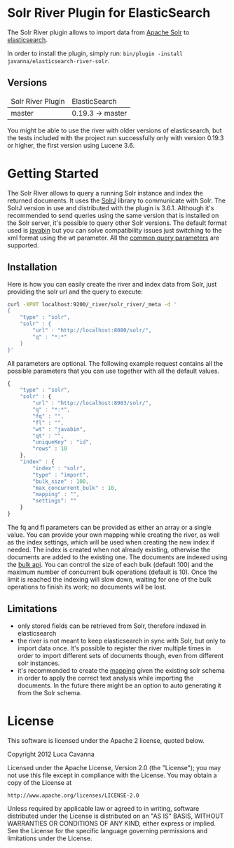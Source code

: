 Solr River Plugin for ElasticSearch
==================================

The Solr River plugin allows to import data from [Apache Solr](http://lucene.apache.org/solr) to [elasticsearch](http://www.elasticsearch.org).

In order to install the plugin, simply run: `bin/plugin -install javanna/elasticsearch-river-solr`.


Versions
--------

<table>
	<thead>
		<tr>
			<td>Solr River Plugin</td>
			<td>ElasticSearch</td>
		</tr>
	</thead>
	<tbody>
		<tr>
			<td>master</td>
			<td>0.19.3 -> master</td>
		</tr>
	</tbody>
</table>


You might be able to use the river with older versions of elasticsearch, but the tests included with the project run successfully only with version 0.19.3 or higher, the first version using Lucene 3.6.

Getting Started
===============

The Solr River allows to query a running Solr instance and index the returned documents.
It uses the [SolrJ](http://wiki.apache.org/solr/Solrj) library to communicate with Solr.
The SolrJ version in use and distributed with the plugin is 3.6.1. Although it's recommended to send queries using the same version that is installed on the Solr server, it's possible to query other Solr versions.
The default format used is [javabin](http://wiki.apache.org/solr/javabin) but you can solve compatibility issues just switching to the xml format using the wt parameter.
All the [common query parameters](http://wiki.apache.org/solr/CommonQueryParameters) are supported.

Installation
------------

Here is how you can easily create the river and index data from Solr, just providing the solr url and the query to execute:

```sh
curl -XPUT localhost:9200/_river/solr_river/_meta -d '
{
    "type" : "solr",
    "solr" : {
        "url" : "http://localhost:8080/solr/",
        "q" : "*:*"
    }
}'
```

All parameters are optional. The following example request contains all the possible parameters that you can use together with all the default values.

```javascript
{
    "type" : "solr",
    "solr" : {
        "url" : "http://localhost:8983/solr/",
        "q" : "*:*",
        "fq" : "",
        "fl" : "",
        "wt" : "javabin",
        "qt" : "",
        "uniqueKey" : "id",
        "rows" : 10
    },
    "index" : {
        "index" : "solr",
        "type" : "import",
        "bulk_size" : 100,
        "max_concurrent_bulk" : 10,
        "mapping" : "",
        "settings": ""
    }
}
```

The fq and fl parameters can be provided as either an array or a single value.
You can provide your own mapping while creating the river, as well as the index settings, which will be used when creating the new index if needed.
The index is created when not already existing, otherwise the documents are added to the existing one.
The documents are indexed using the [bulk api](http://www.elasticsearch.org/guide/reference/java-api/bulk.html).
You can control the size of each bulk (default 100) and the maximum number of concurrent bulk operations (default is 10).
Once the limit is reached the indexing will slow down, waiting for one of the bulk operations to finish its work; no documents will be lost.

Limitations
------------

* only stored fields can be retrieved from Solr, therefore indexed in elasticsearch
* the river is not meant to keep elasticsearch in sync with Solr, but only to import data once. It's possible to register the river multiple times in order to import different sets of documents though, even from different solr instances.
* it's recommended to create the [mapping](http://www.elasticsearch.org/guide/reference/mapping/index.html) given the existing solr schema in order to apply the correct text analysis while importing the documents. In the future there might be an option to auto generating it from the Solr schema.

License
=======

This software is licensed under the Apache 2 license, quoted below.

Copyright 2012 Luca Cavanna

Licensed under the Apache License, Version 2.0 (the "License"); you may not
use this file except in compliance with the License. You may obtain a copy of
the License at

    http://www.apache.org/licenses/LICENSE-2.0

Unless required by applicable law or agreed to in writing, software
distributed under the License is distributed on an "AS IS" BASIS, WITHOUT
WARRANTIES OR CONDITIONS OF ANY KIND, either express or implied. See the
License for the specific language governing permissions and limitations under
the License.